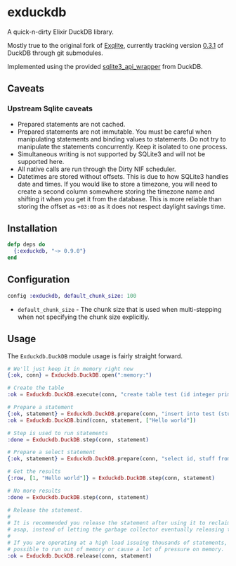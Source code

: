 # exduckdb

A quick-n-dirty Elixir DuckDB library.

Mostly true to the original fork of [Exqlite](https://github.com/elixir-sqlite/exqlite), currently tracking version [0.3.1](https://github.com/duckdb/duckdb/releases/tag/v0.3.1) of DuckDB through git submodules.

Implemented using the provided [sqlite3_api_wrapper](https://github.com/duckdb/duckdb/tree/master/tools/sqlite3_api_wrapper) from DuckDB.

## Caveats

### Upstream Sqlite caveats
* Prepared statements are not cached.
* Prepared statements are not immutable. You must be careful when manipulating
  statements and binding values to statements. Do not try to manipulate the
  statements concurrently. Keep it isolated to one process.
* Simultaneous writing is not supported by SQLite3 and will not be supported
  here.
* All native calls are run through the Dirty NIF scheduler.
* Datetimes are stored without offsets. This is due to how SQLite3 handles date
  and times. If you would like to store a timezone, you will need to create a
  second column somewhere storing the timezone name and shifting it when you
  get it from the database. This is more reliable than storing the offset as
  `+03:00` as it does not respect daylight savings time.


## Installation

```elixir
defp deps do
  {:exduckdb, "~> 0.9.0"}
end
```


## Configuration

```elixir
config :exduckdb, default_chunk_size: 100
```

* `default_chunk_size` - The chunk size that is used when multi-stepping when
  not specifying the chunk size explicitly.


## Usage

The `Exduckdb.DuckDB` module usage is fairly straight forward.

```elixir
# We'll just keep it in memory right now
{:ok, conn} = Exduckdb.DuckDB.open(":memory:")

# Create the table
:ok = Exduckdb.DuckDB.execute(conn, "create table test (id integer primary key, stuff text)");

# Prepare a statement
{:ok, statement} = Exduckdb.DuckDB.prepare(conn, "insert into test (stuff) values (?1)")
:ok = Exduckdb.DuckDB.bind(conn, statement, ["Hello world"])

# Step is used to run statements
:done = Exduckdb.DuckDB.step(conn, statement)

# Prepare a select statement
{:ok, statement} = Exduckdb.DuckDB.prepare(conn, "select id, stuff from test");

# Get the results
{:row, [1, "Hello world"]} = Exduckdb.DuckDB.step(conn, statement)

# No more results
:done = Exduckdb.DuckDB.step(conn, statement)

# Release the statement.
#
# It is recommended you release the statement after using it to reclaim the memory
# asap, instead of letting the garbage collector eventually releasing the statement.
#
# If you are operating at a high load issuing thousands of statements, it would be
# possible to run out of memory or cause a lot of pressure on memory.
:ok = Exduckdb.DuckDB.release(conn, statement)
```
